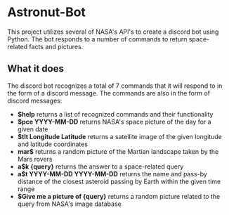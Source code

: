 # Astronut-Bot
This project utilizes several of NASA's API's to create a discord bot using Python. The bot responds to a number of commands to return space-related facts and pictures.

## What it does
The discord bot recognizes a total of 7 commands that it will respond to in the form of a discord message. The commands are also in the form of discord messages:
- **$help** returns a list of recognized commands and their functionality
- **$pce YYYY-MM-DD** returns NASA's space picture of the day for a given date
- **$tlt Longitude Latitude** returns a satellite image of the given longitude and latitude coordinates
- **mar$** returns a random picture of the Martian landscape taken by the Mars rovers
- **a$k {query}** returns the answer to a space-related query
- **a$t YYYY-MM-DD YYYY-MM-DD** returns the name and pass-by distance of the closest asteroid passing by Earth within the given time range
- **$Give me a picture of {query}** returns a random picture related to the query from NASA's image database
